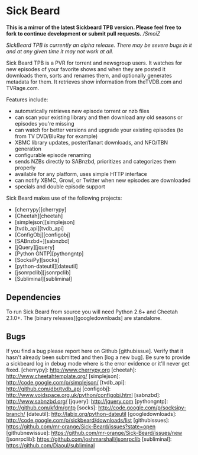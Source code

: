 Sick Beard
=====
**This is a mirror of the latest Sickbeard TPB version. Please feel free to fork to continue development or submit pull requests.** */SmoiZ*


*SickBeard TPB  is currently an alpha release. There may be severe bugs in it and at any given time it may not work at all.*

Sick Beard TPB is a PVR for torrent and newsgroup users. It watches for new episodes of your favorite shows and when they are posted it downloads them, sorts and renames them, and optionally generates metadata for them. It retrieves show information from theTVDB.com and TVRage.com.

Features include:

* automatically retrieves new episode torrent or nzb files
* can scan your existing library and then download any old seasons or episodes you're missing
* can watch for better versions and upgrade your existing episodes (to from TV DVD/BluRay for example)
* XBMC library updates, poster/fanart downloads, and NFO/TBN generation
* configurable episode renaming
* sends NZBs directly to SABnzbd, prioritizes and categorizes them properly
* available for any platform, uses simple HTTP interface
* can notify XBMC, Growl, or Twitter when new episodes are downloaded
* specials and double episode support


Sick Beard makes use of the following projects:

* [cherrypy][cherrypy]
* [Cheetah][cheetah]
* [simplejson][simplejson]
* [tvdb_api][tvdb_api]
* [ConfigObj][configobj]
* [SABnzbd+][sabnzbd]
* [jQuery][jquery]
* [Python GNTP][pythongntp]
* [SocksiPy][socks]
* [python-dateutil][dateutil]
* [jsonrpclib][jsonrpclib]
* [Subliminal][subliminal]

## Dependencies

To run Sick Beard from source you will need Python 2.6+ and Cheetah 2.1.0+. The [binary releases][googledownloads] are standalone.

## Bugs

If you find a bug please report here on Github [githubissue]. Verify that it hasn't already been submitted and then [log a new bug]. Be sure to provide a sickbeard log in debug mode where is the error evidence or it'll never get fixed.
[cherrypy]: http://www.cherrypy.org
[cheetah]: http://www.cheetahtemplate.org/
[simplejson]: http://code.google.com/p/simplejson/ 
[tvdb_api]: http://github.com/dbr/tvdb_api
[configobj]: http://www.voidspace.org.uk/python/configobj.html
[sabnzbd]: http://www.sabnzbd.org/
[jquery]: http://jquery.com
[pythongntp]: http://github.com/kfdm/gntp
[socks]: http://code.google.com/p/socksipy-branch/
[dateutil]: http://labix.org/python-dateutil
[googledownloads]: http://code.google.com/p/sickbeard/downloads/list
[githubissues]: https://github.com/mr-orange/Sick-Beard/issues?state=open
[githubnewissue]: https://github.com/mr-orange/Sick-Beard/issues/new
[jsonrpclib]: https://github.com/joshmarshall/jsonrpclib
[subliminal]: https://github.com/Diaoul/subliminal
